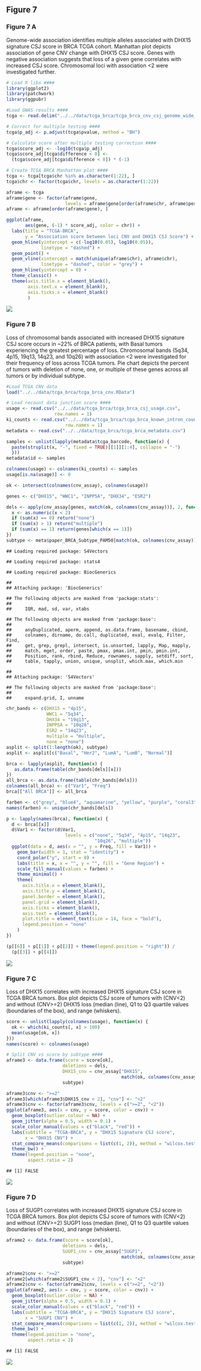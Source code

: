 ## Figure 7

### Figure 7 A

Genome-wide association identifies multiple alleles associated with
DHX15 signature CSJ score in BRCA TCGA cohort. Manhattan plot depicts
association of gene CNV change with DHX15 CSJ score. Genes with negative
association suggests that loss of a given gene correlates with increased
CSJ score. Chromosomal loci with association \<2 were investigated
further.

``` r
# Load R libs ####
library(ggplot2)
library(patchwork)
library(ggpubr)

#Load GWAS results ####
tcga <- read.delim("../../data/tcga_brca/tcga_brca_cnv_csj_genome_wide_association.tsv")

# Correct for multiple testing ####
tcga$p_adj <- p.adjust(tcga$pvalue, method = "BH")

# Calculate score after multiple testing correction ####
tcga$score_adj <- -log10(tcga$p_adj)
tcga$score_adj[tcga$difference < 0] <-
  (tcga$score_adj[tcga$difference < 0]) * (-1)

# Create TCGA BRCA Manhatten plot ####
tcga <- tcga[tcga$chr %in% as.character(1:22), ]
tcga$chr <- factor(tcga$chr, levels = as.character(1:22))

aframe <- tcga
aframe$gene <- factor(aframe$gene,
                      levels = aframe$gene[order(aframe$chr, aframe$pos)])
aframe <- aframe[order(aframe$gene), ]

ggplot(aframe,
       aes(gene, (-1) * score_adj, color = chr)) +
  labs(title = "TCGA-BRCA",
       y = "Association score between loci CNV and DHX15 CSJ Score") +
  geom_hline(yintercept = c(-log10(0.05), log10(0.05)),
             linetype = "dashed") +
  geom_point() +
  geom_vline(xintercept = match(unique(aframe$chr), aframe$chr),
             linetype = "dashed", color = "grey") +
  geom_hline(yintercept = 0) +
  theme_classic() +
  theme(axis.title.x = element_blank(),
        axis.text.x = element_blank(),
        axis.ticks.x = element_blank()
        )
```

![](figure_7_files/figure-markdown_github/figure_7_A-1.png)

### Figure 7 B

Loss of chromosomal bands associated with increased DHX15 signature CSJ
score occurs in \~22% of BRCA patients, with Basal tumors experiencing
the greatest percentage of loss. Chromosomal bands (5q34, 4p15, 19q13,
14q23, and 10q26) with association \<2 were investigated for their
frequency of loss across TCGA tumors. Pie chart depicts the percent of
tumors with deletion of none, one, or multiple of these genes across all
tumors or by individual subtype.

``` r
#Load TCGA CNV data
load("../../data/tcga_brca/tcga_brca_cnv.RData")

# Load recount data junction score ####
usage <- read.csv("../../data/tcga_brca/tcga_brca_csj_usage.csv",
                  row.names = 1)
ki_counts <- read.csv("../../data/tcga_brca/tcga_brca_known_intron_counts.csv",
                      row.names = 1)
metadata <- read.csv("../../data/tcga_brca/tcga_brca_metadata.csv")

samples <- unlist(lapply(metadata$tcga_barcode, function(x) {
  paste(strsplit(x, "-", fixed = TRUE)[[1]][1:4], collapse = "-")
  }))
metadata$id <- samples

colnames(usage) <- colnames(ki_counts) <- samples
usage[is.na(usage)] <- 0

ok <- intersect(colnames(cnv_assay), colnames(usage))

genes <- c("DHX15", "WWC1", "INPP5A", "DHX34", "ESR2")

dels <- apply(cnv_assay[genes, match(ok, colnames(cnv_assay))], 2, function(x) {
  x <- as.numeric(x < 2)
  if (sum(x) == 0) return("none")
  if (sum(x) > 1) return("multiple")
  if (sum(x) == 1) return(genes[which(x == 1)])
})
subtype <- meta$paper_BRCA_Subtype_PAM50[match(ok, colnames(cnv_assay))]
```

    ## Loading required package: S4Vectors

    ## Loading required package: stats4

    ## Loading required package: BiocGenerics

    ## 
    ## Attaching package: 'BiocGenerics'

    ## The following objects are masked from 'package:stats':
    ## 
    ##     IQR, mad, sd, var, xtabs

    ## The following objects are masked from 'package:base':
    ## 
    ##     anyDuplicated, aperm, append, as.data.frame, basename, cbind,
    ##     colnames, dirname, do.call, duplicated, eval, evalq, Filter, Find,
    ##     get, grep, grepl, intersect, is.unsorted, lapply, Map, mapply,
    ##     match, mget, order, paste, pmax, pmax.int, pmin, pmin.int,
    ##     Position, rank, rbind, Reduce, rownames, sapply, setdiff, sort,
    ##     table, tapply, union, unique, unsplit, which.max, which.min

    ## 
    ## Attaching package: 'S4Vectors'

    ## The following objects are masked from 'package:base':
    ## 
    ##     expand.grid, I, unname

``` r
chr_bands <- c(DHX15 = "4p15",
               WWC1 = "5q34",
               DHX34 = "19q13",
               INPP5A = "10q26",
               ESR2 = "14q23",
               multiple = "multiple",
               none = "none")
asplit <- split(1:length(ok), subtype)
asplit <- asplit[c("Basal", "Her2", "LumA", "LumB", "Normal")]

brca <- lapply(asplit, function(x) {
   as.data.frame(table(chr_bands[dels][x]))
})
all_brca <- as.data.frame(table(chr_bands[dels]))
colnames(all_brca) <- c("Var1", "Freq")
brca[["All BRCA"]] <- all_brca

farben <- c("grey", "blue4", "aquamarine", "yellow", "purple", "coral3", "pink")
names(farben) <- unique(chr_bands[dels])

p <- lapply(names(brca), function(x) {
  d <- brca[[x]]
  d$Var1 <- factor(d$Var1,
                      levels = c("none", "5q34", "4p15", "14q23",
                                 "10q26", "multiple"))
  ggplot(data = d, aes(x = "", y = Freq, fill = Var1)) +
    geom_bar(width = 1, stat = "identity") +
    coord_polar("y", start = 0) +
    labs(title = x, x = "", y = "", fill = "Gene Region") +
    scale_fill_manual(values = farben) +
    theme_minimal() +
    theme(
      axis.title.x = element_blank(),
      axis.title.y = element_blank(),
      panel.border = element_blank(),
      panel.grid = element_blank(),
      axis.ticks = element_blank(),
      axis.text = element_blank(),
      plot.title = element_text(size = 14, face = "bold"),
      legend.position = "none"
    )
})

(p[[6]] + p[[1]] + p[[2]] + theme(legend.position = "right")) /
  (p[[3]] + p[[4]])
```

![](figure_7_files/figure-markdown_github/figure_7_b-1.png)

### Figure 7 C

Loss of DHX15 correlates with increased DHX15 signature CSJ score in
TCGA BRCA tumors. Box plot depicts CSJ score of tumors with (CNV\<2) and
without (CNV\>=2) DHX15 loss (median (line), Q1 to Q3 quartile values
(boundaries of the box), and range (whiskers).

``` r
score <- unlist(lapply(colnames(usage), function(x) {
  ok <- which(ki_counts[, x] > 100)
  mean(usage[ok, x])
}))
names(score) <- colnames(usage)

# Split CNV vs score by subtype ####
aframe3 <- data.frame(score = score[ok],
                     deletions = dels,
                     DHX15_cnv = cnv_assay["DHX15",
                                           match(ok, colnames(cnv_assay))],
                     subtype)

aframe3$cnv <- ">=2"
aframe3[which(aframe3$DHX15_cnv < 2), "cnv"] <- "<2"
aframe3$cnv <- factor(aframe3$cnv, levels = c(">=2", "<2"))
ggplot(aframe3, aes(x = cnv, y = score, color = cnv)) +
  geom_boxplot(outlier.colour = NA) +
  geom_jitter(alpha = 0.5, width = 0.1) +
  scale_color_manual(values = c("black", "red")) +
  labs(subtitle = "TCGA-BRCA", y = "DHX15 Signature CSJ score",
       x = "DHX15 CNV") +
  stat_compare_means(comparisons = list(c(1, 2)), method = "wilcox.test") +
  theme_bw() +
  theme(legend.position = "none",
        aspect.ratio = 2)
```

    ## [1] FALSE

![](figure_7_files/figure-markdown_github/figure_7_c-1.png)

### Figure 7 D

Loss of SUGP1 correlates with increased DHX15 signature CSJ score in
TCGA BRCA tumors. Box plot depicts CSJ score of tumors with (CNV\<2) and
without (CNV\>=2) SUGP1 loss (median (line), Q1 to Q3 quartile values
(boundaries of the box), and range (whiskers).

``` r
aframe2 <- data.frame(score = score[ok],
                     deletions = dels,
                     SUGP1_cnv = cnv_assay["SUGP1",
                                           match(ok, colnames(cnv_assay))],
                     subtype)

aframe2$cnv <- ">=2"
aframe2[which(aframe2$SUGP1_cnv < 2), "cnv"] <- "<2"
aframe2$cnv <- factor(aframe2$cnv, levels = c(">=2", "<2"))
ggplot(aframe2, aes(x = cnv, y = score, color = cnv)) +
  geom_boxplot(outlier.color = NA) +
  geom_jitter(alpha = 0.5, width = 0.1) +
  scale_color_manual(values = c("black", "red")) +
  labs(subtitle = "TCGA-BRCA", y = "DHX15 Signature CSJ score",
       x = "SUGP1 CNV") +
  stat_compare_means(comparisons = list(c(1, 2)), method = "wilcox.test") +
  theme_bw() +
  theme(legend.position = "none",
        aspect.ratio = 2)
```

    ## [1] FALSE

![](figure_7_files/figure-markdown_github/figure_7_d-1.png)
